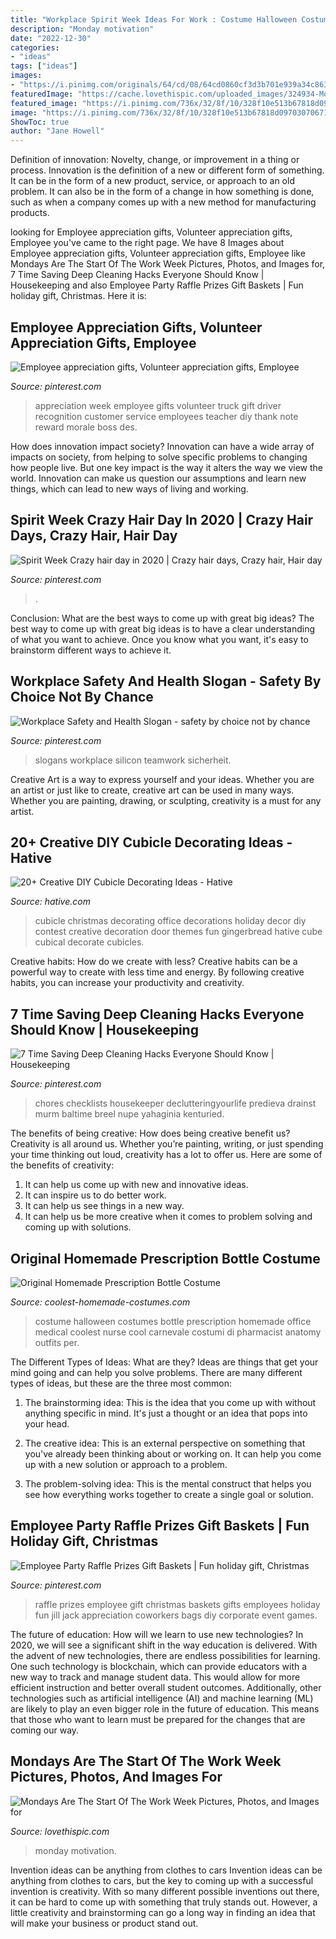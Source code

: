 ```yaml
---
title: "Workplace Spirit Week Ideas For Work : Costume Halloween Costumes Bottle Prescription Homemade Office Medical Coolest Nurse Cool Carnevale Costumi Di Pharmacist Anatomy Outfits Per"
description: "Monday motivation"
date: "2022-12-30"
categories:
- "ideas"
tags: ["ideas"]
images:
- "https://i.pinimg.com/originals/64/cd/08/64cd0860cf3d3b701e939a34c8631f74.jpg"
featuredImage: "https://cache.lovethispic.com/uploaded_images/324934-Mondays-Are-The-Start-Of-The-Work-Week.jpg"
featured_image: "https://i.pinimg.com/736x/32/8f/10/328f10e513b67818d097030706716a8e.jpg"
image: "https://i.pinimg.com/736x/32/8f/10/328f10e513b67818d097030706716a8e.jpg"
ShowToc: true
author: "Jane Howell"
---
```



Definition of innovation: Novelty, change, or improvement in a thing or process.
Innovation is the definition of a new or different form of something. It can be in the form of a new product, service, or approach to an old problem. It can also be in the form of a change in how something is done, such as when a company comes up with a new method for manufacturing products.

	

		
looking for Employee appreciation gifts, Volunteer appreciation gifts, Employee you've came to the right page. We have 8 Images about Employee appreciation gifts, Volunteer appreciation gifts, Employee like Mondays Are The Start Of The Work Week Pictures, Photos, and Images for, 7 Time Saving Deep Cleaning Hacks Everyone Should Know | Housekeeping and also Employee Party Raffle Prizes Gift Baskets | Fun holiday gift, Christmas. Here it is:
		
    
## Employee Appreciation Gifts, Volunteer Appreciation Gifts, Employee

<img loading=lazy src="https://i.pinimg.com/736x/32/8f/10/328f10e513b67818d097030706716a8e.jpg" onerror="this.onerror=null;this.src='https://tse1.mm.bing.net/th?id=OIP.gb_X4UiJYest9V2l9dnQ-gDhEs&amp;pid=15.1';" alt="Employee appreciation gifts, Volunteer appreciation gifts, Employee">

_Source: pinterest.com_

>appreciation week employee gifts volunteer truck gift driver recognition customer service employees teacher diy thank note reward morale boss des. 

	

How does innovation impact society?
Innovation can have a wide array of impacts on society, from helping to solve specific problems to changing how people live. But one key impact is the way it alters the way we view the world. Innovation can make us question our assumptions and learn new things, which can lead to new ways of living and working.

    
## Spirit Week Crazy Hair Day In 2020 | Crazy Hair Days, Crazy Hair, Hair Day

<img loading=lazy src="https://i.pinimg.com/736x/69/ac/54/69ac5490691b28ac859e423ec6c28ae3.jpg" onerror="this.onerror=null;this.src='https://tse1.mm.bing.net/th?id=OIP.LyHMJOA4zUt69BnBEXk5RAHaJ3&amp;pid=15.1';" alt="Spirit Week Crazy hair day in 2020 | Crazy hair days, Crazy hair, Hair day">

_Source: pinterest.com_

>. 

	

Conclusion: What are the best ways to come up with great big ideas?
The best way to come up with great big ideas is to have a clear understanding of what you want to achieve. Once you know what you want, it's easy to brainstorm different ways to achieve it.

    
## Workplace Safety And Health Slogan - Safety By Choice Not By Chance

<img loading=lazy src="https://i.pinimg.com/736x/d2/d7/f8/d2d7f87db04a6fa6d3ef20021952390a--health-slogans-safety-slogans.jpg?b=t" onerror="this.onerror=null;this.src='https://tse2.mm.bing.net/th?id=OIP.fCHWLKegpadFKcsmzN4gkAHaFO&amp;pid=15.1';" alt="Workplace Safety and Health Slogan - safety by choice not by chance">

_Source: pinterest.com_

>slogans workplace silicon teamwork sicherheit. 

	

Creative Art is a way to express yourself and your ideas. Whether you are an artist or just like to create, creative art can be used in many ways. Whether you are painting, drawing, or sculpting, creativity is a must for any artist.

    
## 20+ Creative DIY Cubicle Decorating Ideas - Hative

<img loading=lazy src="https://hative.com/wp-content/uploads/2014/06/cubicle-decorating-ideas/15-office-cubicle-decorating-ideas.jpg" onerror="this.onerror=null;this.src='https://tse1.mm.bing.net/th?id=OIP.3yAIeV4G_770hPlbEuXhQgHaJ4&amp;pid=15.1';" alt="20+ Creative DIY Cubicle Decorating Ideas - Hative">

_Source: hative.com_

>cubicle christmas decorating office decorations holiday decor diy contest creative decoration door themes fun gingerbread hative cube cubical decorate cubicles. 

	

Creative habits: How do we create with less?
Creative habits can be a powerful way to create with less time and energy. By following creative habits, you can increase your productivity and creativity.

    
## 7 Time Saving Deep Cleaning Hacks Everyone Should Know | Housekeeping

<img loading=lazy src="https://i.pinimg.com/736x/c8/5c/1a/c85c1a74b40cfd66b55bdbfb986ba78a.jpg" onerror="this.onerror=null;this.src='https://tse3.mm.bing.net/th?id=OIP.oRhEfbeWWj9sIHwYVCN_swHaLH&amp;pid=15.1';" alt="7 Time Saving Deep Cleaning Hacks Everyone Should Know | Housekeeping">

_Source: pinterest.com_

>chores checklists housekeeper declutteringyourlife predieva drainst murm baltime breel nupe yahaginia kenturied. 

	

The benefits of being creative: How does being creative benefit us?
Creativity is all around us. Whether you’re painting, writing, or just spending your time thinking out loud, creativity has a lot to offer us. Here are some of the benefits of creativity: 
1. It can help us come up with new and innovative ideas.
2. It can inspire us to do better work.
3. It can help us see things in a new way.
4. It can help us be more creative when it comes to problem solving and coming up with solutions.

    
## Original Homemade Prescription Bottle Costume

<img loading=lazy src="http://www.coolest-homemade-costumes.com/files/2012/10/prescription-bottle-costume-15709.jpeg" onerror="this.onerror=null;this.src='https://tse1.mm.bing.net/th?id=OIP.tKtwbmGWjZ6nJFfZF8I6BwHaJ4&amp;pid=15.1';" alt="Original Homemade Prescription Bottle Costume">

_Source: coolest-homemade-costumes.com_

>costume halloween costumes bottle prescription homemade office medical coolest nurse cool carnevale costumi di pharmacist anatomy outfits per. 

	

The Different Types of Ideas: What are they?
Ideas are things that get your mind going and can help you solve problems. There are many different types of ideas, but these are the three most common:
1. The brainstorming idea: This is the idea that you come up with without anything specific in mind. It's just a thought or an idea that pops into your head.

2. The creative idea: This is an external perspective on something that you've already been thinking about or working on. It can help you come up with a new solution or approach to a problem.

3. The problem-solving idea: This is the mental construct that helps you see how everything works together to create a single goal or solution.

    
## Employee Party Raffle Prizes Gift Baskets | Fun Holiday Gift, Christmas

<img loading=lazy src="https://i.pinimg.com/originals/64/cd/08/64cd0860cf3d3b701e939a34c8631f74.jpg" onerror="this.onerror=null;this.src='https://tse3.mm.bing.net/th?id=OIP.qXqBhzHE9H7CDWEKNwlLOwHaJ4&amp;pid=15.1';" alt="Employee Party Raffle Prizes Gift Baskets | Fun holiday gift, Christmas">

_Source: pinterest.com_

>raffle prizes employee gift christmas baskets gifts employees holiday fun jill jack appreciation coworkers bags diy corporate event games. 

	

The future of education: How will we learn to use new technologies?
In 2020, we will see a significant shift in the way education is delivered. With the advent of new technologies, there are endless possibilities for learning. One such technology is blockchain, which can provide educators with a new way to track and manage student data. This would allow for more efficient instruction and better overall student outcomes. Additionally, other technologies such as artificial intelligence (AI) and machine learning (ML) are likely to play an even bigger role in the future of education. This means that those who want to learn must be prepared for the changes that are coming our way.

    
## Mondays Are The Start Of The Work Week Pictures, Photos, And Images For

<img loading=lazy src="https://cache.lovethispic.com/uploaded_images/324934-Mondays-Are-The-Start-Of-The-Work-Week.jpg" onerror="this.onerror=null;this.src='https://tse1.mm.bing.net/th?id=OIP.poJltSdBmGl_0FS91qM0NgHaL2&amp;pid=15.1';" alt="Mondays Are The Start Of The Work Week Pictures, Photos, and Images for">

_Source: lovethispic.com_

>monday motivation. 

	

Invention ideas can be anything from clothes to cars
Invention ideas can be anything from clothes to cars, but the key to coming up with a successful invention is creativity. With so many different possible inventions out there, it can be hard to come up with something that truly stands out. However, a little creativity and brainstorming can go a long way in finding an idea that will make your business or product stand out.

